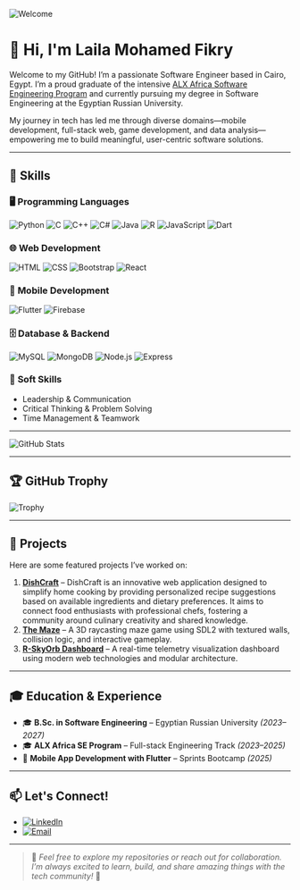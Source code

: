 ![Welcome](https://media1.giphy.com/media/hpXdHPfFI5wTABdDx9/giphy.gif?cid=6c09b95217pzr4zt7orsvle5zaj3z6ra9b13xilh57xkx5fg&ep=v1_internal_gif_by_id&rid=giphy.gif&ct=g)

# 👋 Hi, I'm Laila Mohamed Fikry

Welcome to my GitHub! I’m a passionate Software Engineer based in Cairo, Egypt. I’m a proud graduate of the intensive [ALX Africa Software Engineering Program](https://www.alxafrica.com/) and currently pursuing my degree in Software Engineering at the Egyptian Russian University.

My journey in tech has led me through diverse domains—mobile development, full-stack web, game development, and data analysis—empowering me to build meaningful, user-centric software solutions.

---

## 🔧 Skills

### 🖥️ **Programming Languages**
![Python](https://img.shields.io/badge/Python-%233B2D9A?style=for-the-badge&logo=python&logoColor=white)
![C](https://img.shields.io/badge/C-%2300599C?style=for-the-badge&logo=c&logoColor=white)
![C++](https://img.shields.io/badge/C++-%2300599C?style=for-the-badge&logo=cplusplus&logoColor=white)
![C#](https://img.shields.io/badge/C%23-%23239120?style=for-the-badge&logo=csharp&logoColor=white)
![Java](https://img.shields.io/badge/Java-%23ED8B00?style=for-the-badge&logo=java&logoColor=white)
![R](https://img.shields.io/badge/R-%23276DC3?style=for-the-badge&logo=r&logoColor=white)
![JavaScript](https://img.shields.io/badge/JavaScript-%23F7DF1E?style=for-the-badge&logo=javascript&logoColor=black)
![Dart](https://img.shields.io/badge/Dart-%230175C2?style=for-the-badge&logo=dart&logoColor=white)

### 🌐 **Web Development**
![HTML](https://img.shields.io/badge/HTML-%23E34F26?style=for-the-badge&logo=html5&logoColor=white)
![CSS](https://img.shields.io/badge/CSS-%231572B6?style=for-the-badge&logo=css3&logoColor=white)
![Bootstrap](https://img.shields.io/badge/Bootstrap-%23563D7C?style=for-the-badge&logo=bootstrap&logoColor=white)
![React](https://img.shields.io/badge/React-%2300D4FF?style=for-the-badge&logo=react&logoColor=white)

### 📱 **Mobile Development**
![Flutter](https://img.shields.io/badge/Flutter-%2302569B?style=for-the-badge&logo=flutter&logoColor=white)
![Firebase](https://img.shields.io/badge/Firebase-%23FFCA28?style=for-the-badge&logo=firebase&logoColor=black)

### 🗄️ **Database & Backend**
![MySQL](https://img.shields.io/badge/MySQL-%2300f?style=for-the-badge&logo=mysql&logoColor=white)
![MongoDB](https://img.shields.io/badge/MongoDB-%2347A248?style=for-the-badge&logo=mongodb&logoColor=white)
![Node.js](https://img.shields.io/badge/Node.js-%23339933?style=for-the-badge&logo=node.js&logoColor=white)
![Express](https://img.shields.io/badge/Express-%23000000?style=for-the-badge&logo=express&logoColor=white)

### 🧠 **Soft Skills**
- Leadership & Communication  
- Critical Thinking & Problem Solving  
- Time Management & Teamwork  

---

![GitHub Stats](https://github-readme-stats.vercel.app/api?username=laila2005&show_icons=true&hide_border=true&theme=radical)

---

## 🏆 GitHub Trophy

![Trophy](https://github-profile-trophy.vercel.app/?username=laila2005&theme=dracula&margin-w=15&row=2&column=3)

---

## 🌟 Projects

Here are some featured projects I’ve worked on:
1. **[DishCraft](https://github.com/laila2005/DishCraft)** – DishCraft is an innovative web application designed to simplify home cooking by providing personalized recipe suggestions based on available ingredients and dietary preferences. It aims to connect food enthusiasts with professional chefs, fostering a community around culinary creativity and shared knowledge.
2. **[The Maze](https://github.com/walid-mehelba/The_Maze)** – A 3D raycasting maze game using SDL2 with textured walls, collision logic, and interactive gameplay.
3. **[R-SkyOrb Dashboard](https://github.com/laila2005/R-SkyOrb-dashboard)** – A real-time telemetry visualization dashboard using modern web technologies and modular architecture.

---

## 🎓 Education & Experience

- 🎓 **B.Sc. in Software Engineering** – Egyptian Russian University *(2023–2027)*
- 🎓 **ALX Africa SE Program** – Full-stack Engineering Track *(2023–2025)*
- 📱 **Mobile App Development with Flutter** – Sprints Bootcamp *(2025)*

---

## 📫 Let's Connect!

- [![LinkedIn](https://img.shields.io/badge/LinkedIn-%230077B5?style=for-the-badge&logo=linkedin&logoColor=white)](https://www.linkedin.com/in/laila-mohamed23)
- [![Email](https://img.shields.io/badge/Email-%23D14836?style=for-the-badge&logo=gmail&logoColor=white)](mailto:laila.mohamed.fikry@gmail.com)

---

> 💬 *Feel free to explore my repositories or reach out for collaboration. I’m always excited to learn, build, and share amazing things with the tech community!* 🚀
